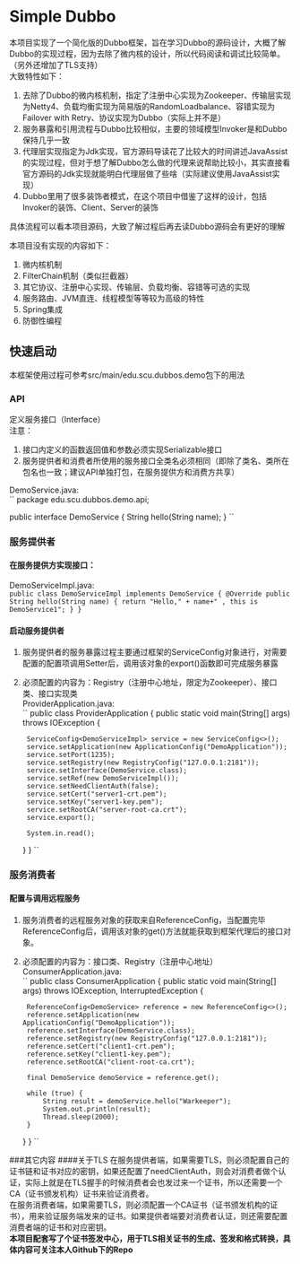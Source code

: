 # Simple Dubbo
本项目实现了一个简化版的Dubbo框架，旨在学习Dubbo的源码设计，大概了解Dubbo的实现过程，因为去除了微内核的设计，所以代码阅读和调试比较简单。（另外还增加了TLS支持）  
大致特性如下：  
1. 去除了Dubbo的微内核机制，指定了注册中心实现为Zookeeper、传输层实现为Netty4、负载均衡实现为简易版的RandomLoadbalance、容错实现为Failover with Retry、协议实现为Dubbo（实际上并不是）
2. 服务暴露和引用流程与Dubbo比较相似，主要的领域模型Invoker是和Dubbo保持几乎一致
3. 代理层实现指定为Jdk实现，官方源码导读花了比较大的时间讲述JavaAssist的实现过程，但对于想了解Dubbo怎么做的代理来说帮助比较小，其实直接看官方源码的Jdk实现就能明白代理层做了些啥（实际建议使用JavaAssist实现）
4. Dubbo里用了很多装饰者模式，在这个项目中借鉴了这样的设计，包括Invoker的装饰、Client、Server的装饰  
  
具体流程可以看本项目源码，大致了解过程后再去读Dubbo源码会有更好的理解  
  
本项目没有实现的内容如下：  
1. 微内核机制
2. FilterChain机制（类似拦截器）
3. 其它协议、注册中心实现、传输层、负载均衡、容错等可选的实现
4. 服务路由、JVM直连、线程模型等等较为高级的特性
5. Spring集成
6. 防御性编程

## 快速启动
本框架使用过程可参考src/main/edu.scu.dubbos.demo包下的用法  
### API
定义服务接口（Interface）  
注意：
1. 接口内定义的函数返回值和参数必须实现Serializable接口  
2. 服务提供者和消费者所使用的服务接口全类名必须相同（即除了类名、类所在包名也一致；建议API单独打包，在服务提供方和消费方共享）
  
DemoService.java:  
``
package edu.scu.dubbos.demo.api;

public interface DemoService {
    String hello(String name);
}
``
### 服务提供者
#### 在服务提供方实现接口：  
  
DemoServiceImpl.java:  
``
public class DemoServiceImpl implements DemoService {
    @Override
    public String hello(String name) {
        return "Hello," + name+" , this is DemoService1";
    }
}
``
#### 启动服务提供者
1. 服务提供者的服务暴露过程主要通过框架的ServiceConfig对象进行，对需要配置的配置项调用Setter后，调用该对象的export()函数即可完成服务暴露  
2. 必须配置的内容为：Registry（注册中心地址，限定为Zookeeper）、接口类、接口实现类  
ProviderApplication.java:  
``
public class ProviderApplication {
    public static void main(String[] args) throws IOException {

        ServiceConfig<DemoServiceImpl> service = new ServiceConfig<>();
        service.setApplication(new ApplicationConfig("DemoApplication"));
        service.setPort(1235);
        service.setRegistry(new RegistryConfig("127.0.0.1:2181"));
        service.setInterface(DemoService.class);
        service.setRef(new DemoServiceImpl());
        service.setNeedClientAuth(false);
        service.setCert("server1-crt.pem");
        service.setKey("server1-key.pem");
        service.setRootCA("server-root-ca.crt");
        service.export();

        System.in.read();
    }
}
``
### 服务消费者
#### 配置与调用远程服务
1. 服务消费者的远程服务对象的获取来自ReferenceConfig，当配置完毕ReferenceConfig后，调用该对象的get()方法就能获取到框架代理后的接口对象。
2. 必须配置的内容为：接口类、Registry（注册中心地址）  
ConsumerApplication.java:  
``
public class ConsumerApplication {
    public static void main(String[] args) throws IOException, InterruptedException {

        ReferenceConfig<DemoService> reference = new ReferenceConfig<>();
        reference.setApplication(new ApplicationConfig("DemoApplication"));
        reference.setInterface(DemoService.class);
        reference.setRegistry(new RegistryConfig("127.0.0.1:2181"));
        reference.setCert("client1-crt.pem");
        reference.setKey("client1-key.pem");
        reference.setRootCA("client-root-ca.crt");

        final DemoService demoService = reference.get();

        while (true) {
            String result = demoService.hello("Warkeeper");
            System.out.println(result);
            Thread.sleep(2000);
        }
    }
}
``

###其它内容
####关于TLS
在服务提供者端，如果需要TLS，则必须配置自己的证书链和证书对应的密钥，如果还配置了needClientAuth，则会对消费者做个认证，实际上就是在TLS握手的时候消费者会也发过来一个证书，所以还需要一个CA（证书颁发机构）证书来验证消费者。  
在服务消费者端，如果需要TLS，则必须配置一个CA证书（证书颁发机构的证书），用来验证服务端发来的证书。如果提供者端要对消费者认证，则还需要配置消费者端的证书和对应密钥。  
**本项目配套写了个证书签发中心，用于TLS相关证书的生成、签发和格式转换，具体内容可关注本人Github下的Repo**




